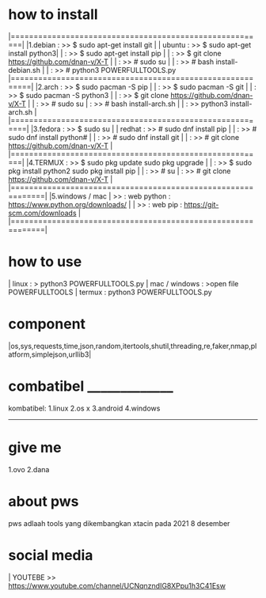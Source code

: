 # how to install
 |========================================================|
 |1.debian : >> $ sudo apt-get install git |
 |  ubuntu : >> $ sudo apt-get install python3|
 |         : >> $ sudo apt-get install pip |
 |         : >> $ git clone https://github.com/dnan-v/X-T |
 |         : >> # sudo su |
 |         : >> # bash install-debian.sh |
 |         : >> # python3 POWERFULLTOOLS.py
 |==========================================================|
 |2.arch : >> $ sudo pacman -S pip |
 |       : >> $ sudo pacman -S git |
 |       : >> $ sudo pacman -S python3 |
 |       : >> $ git clone https://github.com/dnan-v/X-T |
 |       : >> # sudo su
 |       : >> # bash install-arch.sh |
 |       : >> python3 install-arch.sh |
 |=========================================================|
 |3.fedora : >> $ sudo su |
 |  redhat : >> # sudo dnf install pip |
 |         : >> # sudo dnf install python# |
 |         : >> # sudo dnf install git |
 |         : >> # git clone https://github.com/dnan-v/X-T |
 |========================================================|
 |4.TERMUX : >> $ sudo pkg update sudo pkg upgrade |
 |         : >> $ sudo pkg install python2 sudo pkg install pip |
 |         : >> # su
 |         : >> # git clone  https://github.com/dnan-v/X-T |
 |=============================================================|
 |5.windows / mac
 | >> : web python :  https://www.python.org/downloads/ |
 | >> : web pip : https://git-scm.com/downloads |
 |=============================================================|
 # how to use
 | linux : > python3 POWERFULLTOOLS.py
 | mac / windows : >open file POWERFULLTOOLS 
 | termux : python3 POWERFULLTOOLS.py
 # component
 |os,sys,requests,time,json,random,itertools,shutil,threading,re,faker,nmap,platform,simplejson,urllib3|
 # combatibel _____________
 kombatibel:
 1.linux
 2.os x
 3.android
 4.windows
 ______________
 
# give me
 1.ovo
 2.dana
 
# about pws
 pws adlaah tools yang dikembangkan xtacin pada 2021 8 desember 
 
# social media 
| YOUTEBE >> https://www.youtube.com/channel/UCNqnzndIG8XPpu1h3C41Esw
